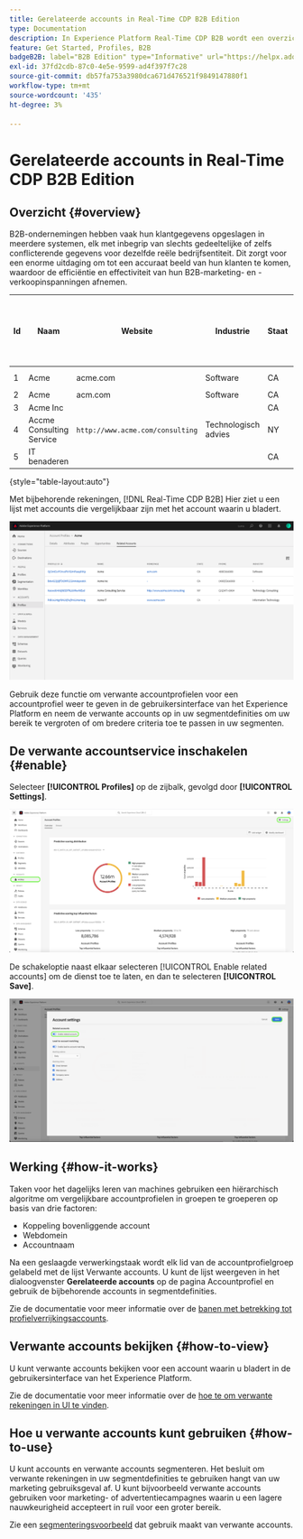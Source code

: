 ```yaml
---
title: Gerelateerde accounts in Real-Time CDP B2B Edition
type: Documentation
description: In Experience Platform Real-Time CDP B2B wordt een overzicht en meer informatie over de desbetreffende rekeningen gegeven.
feature: Get Started, Profiles, B2B
badgeB2B: label="B2B Edition" type="Informative" url="https://helpx.adobe.com/legal/product-descriptions/real-time-customer-data-platform-b2b-edition-prime-and-ultimate-packages.html newtab=true"
exl-id: 37fd2cdb-87c0-4e5e-9599-ad4f397f7c28
source-git-commit: db57fa753a3980dca671d476521f9849147880f1
workflow-type: tm+mt
source-wordcount: '435'
ht-degree: 3%

---
```


# Gerelateerde accounts in Real-Time CDP B2B Edition

## Overzicht {#overview}

B2B-ondernemingen hebben vaak hun klantgegevens opgeslagen in meerdere systemen, elk met inbegrip van slechts gedeeltelijke of zelfs conflicterende gegevens voor dezelfde reële bedrijfsentiteit. Dit zorgt voor een enorme uitdaging om tot een accuraat beeld van hun klanten te komen, waardoor de efficiëntie en effectiviteit van hun B2B-marketing- en -verkoopinspanningen afnemen.

| Id | Naam | Website | Industrie | Staat | Telefoon | Heeft open kans met bedrag > `$1 million` |
|---|---|---|---|---|---|---|
| 1 | Acme | acme.com | Software | CA | (408)536-6000 |   |
| 2 | Acme | acm.com | Software | CA | 4085366000 | x |
| 3 | Acme Inc |   |   | CA | (408)5366000 |   |
| 4 | Accme Consulting Service | `http://www.acme.com/consulting` | Technologisch advies | NY | (212)471-0904 | x |
| 5 | IT benaderen |   |   | CA |   |   |

{style="table-layout:auto"}

Met bijbehorende rekeningen, [!DNL Real-Time CDP B2B] Hier ziet u een lijst met accounts die vergelijkbaar zijn met het account waarin u bladert.

![Scherm met verwante accounts in de gebruikersinterface van het Experience Platform.](/help/rtcdp/b2b-ai-ml-services/assets/related-accounts-in-ui.png)

Gebruik deze functie om verwante accountprofielen voor een accountprofiel weer te geven in de gebruikersinterface van het Experience Platform en neem de verwante accounts op in uw segmentdefinities om uw bereik te vergroten of om bredere criteria toe te passen in uw segmenten.

## De verwante accountservice inschakelen {#enable}

Selecteer **[!UICONTROL Profiles]** op de zijbalk, gevolgd door **[!UICONTROL Settings]**.

![Gebruikersinterface van Experience Platform markeert profielen en instellingen.](../assets/../b2b-ai-ml-services/assets/related-account-settings.png)

De schakeloptie naast elkaar selecteren [!UICONTROL Enable related accounts] om de dienst toe te laten, en dan te selecteren **[!UICONTROL Save]**.

![Het scherm met accountinstellingen waarin de schakeloptie wordt gemarkeerd en opgeslagen.](../assets/../b2b-ai-ml-services/assets/related-account-toggle.png)

## Werking {#how-it-works}

Taken voor het dagelijks leren van machines gebruiken een hiërarchisch algoritme om vergelijkbare accountprofielen in groepen te groeperen op basis van drie factoren:

* Koppeling bovenliggende account
* Webdomein
* Accountnaam

Na een geslaagde verwerkingstaak wordt elk lid van de accountprofielgroep gelabeld met de lijst Verwante accounts. U kunt de lijst weergeven in het dialoogvenster **Gerelateerde accounts** op de pagina Accountprofiel en gebruik de bijbehorende accounts in segmentdefinities.

Zie de documentatie voor meer informatie over de [banen met betrekking tot profielverrijkingsaccounts](/help/dataflows/ui/b2b/monitor-profile-enrichment.md).

## Verwante accounts bekijken {#how-to-view}

U kunt verwante accounts bekijken voor een account waarin u bladert in de gebruikersinterface van het Experience Platform.

Zie de documentatie voor meer informatie over de [hoe te om verwante rekeningen in UI te vinden](/help/rtcdp/accounts/account-profile-ui-guide.md#related-accounts-tab).

## Hoe u verwante accounts kunt gebruiken {#how-to-use}

U kunt accounts en verwante accounts segmenteren. Het besluit om verwante rekeningen in uw segmentdefinities te gebruiken hangt van uw marketing gebruiksgeval af. U kunt bijvoorbeeld verwante accounts gebruiken voor marketing- of advertentiecampagnes waarin u een lagere nauwkeurigheid accepteert in ruil voor een groter bereik.

Zie een [segmenteringsvoorbeeld](/help/rtcdp/segmentation/b2b.md#related-accounts) dat gebruik maakt van verwante accounts.
